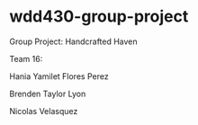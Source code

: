# wdd430-group-project
Group Project: Handcrafted Haven

Team 16:

Hania Yamilet Flores Perez

Brenden Taylor Lyon

Nicolas Velasquez

